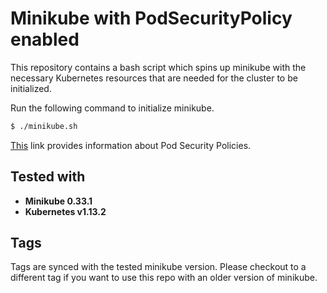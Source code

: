 # Minikube with PodSecurityPolicy enabled
This repository contains a bash script which spins up minikube with the necessary Kubernetes resources that are needed for the cluster to be initialized.

Run the following command to initialize minikube.
```sh
$ ./minikube.sh
```

[This](https://kubernetes.io/docs/concepts/policy/pod-security-policy/) link provides information about Pod Security Policies.

## Tested with
  - **Minikube 0.33.1**
  - **Kubernetes v1.13.2**

## Tags
Tags are synced with the tested minikube version. Please checkout to a different tag if you want to use this repo with an older version of minikube.
